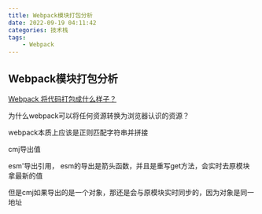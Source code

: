 ```yaml
---
title: Webpack模块打包分析
date: 2022-09-19 04:11:42
categories: 技术栈
tags: 
    - Webpack
---
```


## Webpack模块打包分析






[Webpack 将代码打包成什么样子？](https://juejin.cn/post/6844903760188145672#comment)

为什么webpack可以将任何资源转换为浏览器认识的资源？

webpack本质上应该是正则匹配字符串并拼接

cmj导出值 

esm'导出引用， esm的导出是箭头函数，并且是重写get方法，会实时去原模块拿最新的值

但是cmj如果导出的是一个对象，那还是会与原模块实时同步的，因为对象是同一地址